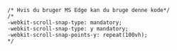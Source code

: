     /* Hvis du bruger MS Edge kan du bruge denne kode*/
    /* 
    -webkit-scroll-snap-type: mandatory;
    -webkit-scroll-snap-type: y mandatory;
    -webkit-scroll-snap-points-y: repeat(100vh);
    */